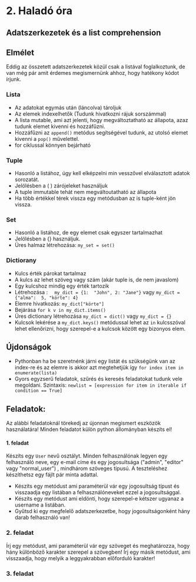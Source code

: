 # 2. Haladó óra

## Adatszerkezetek és a list comprehension

## Elmélet
Eddig az összetett adatszerkezetek közül csak a listával foglalkoztunk, de van még pár amit érdemes megismernünk
ahhoz, hogy hatékony kódot írjunk. 

### Lista
* Az adatokat egymás után (láncolva) tároljuk
* Az elemek indexelhetők (Tudunk hivatkozni rájuk sorszámmal)
* A lista mutable, ami azt jelenti, hogy megváltoztatható az állapota, azaz tudunk elemet kivenni és hozzáfűzni. 
* Hozzáfűzni az `append()` metódus segítségével tudunk, az utolsó elemet kivenni a `pop()` művelettel. 
* for ciklussal könnyen bejárható

### Tuple
* Hasonló a listához, úgy kell elképzelni min vesszővel elválasztott adatok sorozatát.
* Jelölésben a ( ) zárójeleket használjuk
* A tuple immutable tehát nem megváltoutatható az állapota
* Ha több értékkel térek vissza egy metódusban az is tuple-ként jön vissza. 

### Set
* Hasonló a listához, de egy elemet csak egyszer tartalmazhat
* Jelölésben a {} használjuk.
* Üres halmaz létrehozása: `my_set = set()`

### Dictiorany
* Kulcs érték párokat tartalmaz
* A kulcs az lehet szöveg vagy szám (akár tuple is, de nem javaslom)
* Egy kulcshoz mindig egy érték tartozik
* Létrehozása : `  my_dict = {1:  "John", 2: "Jane"}` vagy `my_dict = {"alma":  5, "körte": 4}`
* Elemre hivatkozás: `my_dict["körte"]`
* Bejárása `for k v in my_dict.items()`
* Üres dictionary létrehozása `my_dict = dict()` vagy `my_dict = {}`
* Kulcsok lekérése a `my_dict.keys()` metódussal lehet az `in` kulcsszóval lehet ellenőrizni, hogy szerepel-e a kulcsok között egy bizonyos elem. 


## Újdonságok
* Pythonban ha be szeretnénk járni egy listát és szükségünk van az index-re és az elemre is akkor azt megtehetjük így 
`for index item in enumerate(lista)`
* Gyors egyzserű feladatok, szűrés és keresés feladatokat tudunk vele megoldani.
Szintaxis: `newlist = [expression for item in iterable if condition == True]`


## Feladatok:
Az alábbi feladatoknál törekedj az újonnan megismert eszközök használatára! Minden feladatot külön python állományban készíts el!<br>

#### 1. feladat
Készíts egy `User` nevű osztályt. Minden felhasználónak legyen egy felhasználó neve, egy e-mail címe
és egy jogosultsága ("admin", "editor" vagy "normal_user") , mindhárom szöveges típusú. A teszteléshez készíthetsz egy fájlt pár minta adattal. 
* Készíts egy metódust ami paraméterül vár egy jogosultság típust és visszaadja egy listában a felhasználóneveket ezzel a jogosultsággal.
* Készíts egy metódust ami eldönti, hogy szerepel-e kétszer ugyanaz a username a listában. 
* Gyűtsd ki egy megfelelő adatszerkezetbe, hogy jogosultságonként hány darab felhasználó van!

### 2. feladat

Írj egy metódust, ami paraméterül vár egy szöveget és meghatározza, hogy hány különböző karakter szerepel a szövegben!
Írj egy másik metódust, ami visszaadja, hogy melyik a leggyakrabban előforduló karakter!

### 3. feladat





